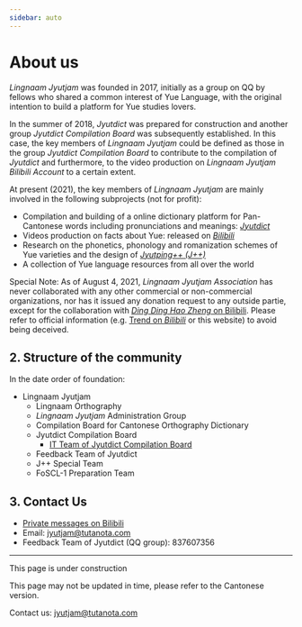 ```yaml
---
sidebar: auto
---
```


# About us

*Lingnaam Jyutjam* was founded in 2017, initially as a group on QQ by fellows who shared a common interest of Yue Language, with the original intention to build a platform for Yue studies lovers.

In the summer of 2018, *Jyutdict* was prepared for construction and another group *Jyutdict Compilation Board* was subsequently established. In this case, the key members of *Lingnaam Jyutjam* could be defined as those in the group *Jyutdict Compilation Board* to contribute to the compilation of *Jyutdict* and furthermore, to the video production on *Lingnaam Jyutjam Bilibili Account* to a certain extent.

At present (2021), the key members of *Lingnaam Jyutjam* are mainly involved in the following subprojects (not for profit):

- Compilation and building of a online dictionary platform for Pan-Cantonese words including pronunciations and meanings: *[Jyutdict](/en/jyutdict-android/)*
- Videos production on facts about Yue: released on *[Bilibili](https://space.bilibili.com/410568594)*
- Research on the phonetics, phonology and romanization schemes of Yue varieties and the design of *[Jyutping++ (J++)](/en/j++/)*
- A collection of Yue language resources from all over the world

Special Note: As of August 4, 2021, *Lingnaam Jyutjam Association* has never collaborated with any other commercial or non-commercial organizations, nor has it issued any donation request to any outside partie, except for the collaboration with [*Ding Ding Hao Zheng* on Bilibili](https://www.bilibili.com/video/BV1ji4y1L7W6). Please refer to official information (e.g. [Trend on *Bilibili*](https://space.bilibili.com/410568594/dynamic) or this website) to avoid being deceived.

## 2. Structure of the community

In the date order of foundation:

- Lingnaam Jyutjam
    - Lingnaam Orthography
    - *Lingnaam Jyutjam* Administration Group
    - Compilation Board for Cantonese Orthography Dictionary
    - Jyutdict Compilation Board
        - [IT Team of Jyutdict Compilation Board](https://github.com/JyutdictEB)
    - Feedback Team of Jyutdict
    - J++ Special Team
    - FoSCL-1 Preparation Team

## 3. Contact Us

- [Private messages on Bilibili](https://space.bilibili.com/410568594)
- Email: jyutjam@tutanota.com
- Feedback Team of Jyutdict (QQ group): 837607356

---

This page is under construction

This page may not be updated in time, please refer to the Cantonese version.

Contact us: jyutjam@tutanota.com
